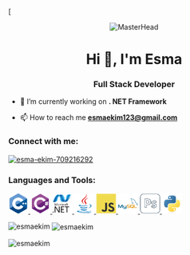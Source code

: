  [<p align="center">![MasterHead](https://thumbs.dreamstime.com/b/female-programmer-working-multiple-monitors-vibrant-office-environment-coding-software-development-concept-design-314050215.jpg ) 
   </div>
<h1 align="center">Hi 👋, I'm Esma</h1>
<h3 align="center"> Full Stack Developer </h3>

- 🔭 I’m currently working on **. NET Framework**

- 📫 How to reach me **esmaekim123@gmail.com**

<h3 align="left">Connect with me:</h3>
<p align="left">
<a href="https://linkedin.com/in/esma-ekim-709216292" target="blank"><img align="center" src="https://raw.githubusercontent.com/rahuldkjain/github-profile-readme-generator/master/src/images/icons/Social/linked-in-alt.svg" alt="esma-ekim-709216292" height="30" width="40" /></a>
</p>

<h3 align="left">Languages and Tools:</h3>
<p align="left"> <a href="https://www.w3schools.com/cpp/" target="_blank" rel="noreferrer"> <img src="https://raw.githubusercontent.com/devicons/devicon/master/icons/cplusplus/cplusplus-original.svg" alt="cplusplus" width="40" height="40"/> </a> <a href="https://www.w3schools.com/cs/" target="_blank" rel="noreferrer"> <img src="https://raw.githubusercontent.com/devicons/devicon/master/icons/csharp/csharp-original.svg" alt="csharp" width="40" height="40"/> </a> <a href="https://dotnet.microsoft.com/" target="_blank" rel="noreferrer"> <img src="https://raw.githubusercontent.com/devicons/devicon/master/icons/dot-net/dot-net-original-wordmark.svg" alt="dotnet" width="40" height="40"/> </a> <a href="https://www.java.com" target="_blank" rel="noreferrer"> <img src="https://raw.githubusercontent.com/devicons/devicon/master/icons/java/java-original.svg" alt="java" width="40" height="40"/> </a> <a href="https://developer.mozilla.org/en-US/docs/Web/JavaScript" target="_blank" rel="noreferrer"> <img src="https://raw.githubusercontent.com/devicons/devicon/master/icons/javascript/javascript-original.svg" alt="javascript" width="40" height="40"/> </a> <a href="https://www.mysql.com/" target="_blank" rel="noreferrer"> <img src="https://raw.githubusercontent.com/devicons/devicon/master/icons/mysql/mysql-original-wordmark.svg" alt="mysql" width="40" height="40"/> </a> <a href="https://www.photoshop.com/en" target="_blank" rel="noreferrer"> <img src="https://raw.githubusercontent.com/devicons/devicon/master/icons/photoshop/photoshop-line.svg" alt="photoshop" width="40" height="40"/> </a> <a href="https://www.python.org" target="_blank" rel="noreferrer"> <img src="https://raw.githubusercontent.com/devicons/devicon/master/icons/python/python-original.svg" alt="python" width="40" height="40"/> </a> </p>

<p><img align="left" src="https://github-readme-stats.vercel.app/api/top-langs?username=esmaekim&show_icons=true&locale=en&layout=compact" alt="esmaekim" /></p>

<p>&nbsp;<img align="center" src="https://github-readme-stats.vercel.app/api?username=esmaekim&show_icons=true&locale=en" alt="esmaekim" /></p>

<p><img align="center" src="https://github-readme-streak-stats.herokuapp.com/?user=esmaekim&" alt="esmaekim" /></p>

